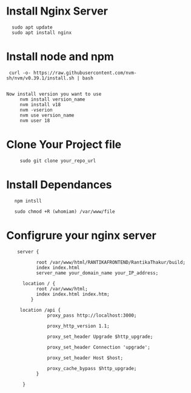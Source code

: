 # Install Nginx Server
      sudo apt update
      sudo apt install nginx

# Install node and npm 

     curl -o- https://raw.githubusercontent.com/nvm-sh/nvm/v0.39.1/install.sh | bash


    Now install version you want to use
         nvm install version_name
         nvm install v18
         nvm -vserion
         nvm use version_name
         nvm user 18

# Clone Your Project file

         sudo git clone your_repo_url
          
# Install Dependances

       npm intsll 

       sudo chmod +R (whomiam) /var/www/file

# Configrure your nginx server 

        server {

               root /var/www/html/RANTIKAFRONTEND/RantikaThakur/build;
               index index.html
               server_name your_domain_name your_IP_address;

          location / {
               root /var/www/html;
               index index.html index.htm;
             }
        
         location /api {
                   proxy_pass http://localhost:3000;
                   
                   proxy_http_version 1.1;
                   
                   proxy_set_header Upgrade $http_upgrade;
                   
                   proxy_set_header Connection 'upgrade';
                   
                   proxy_set_header Host $host;
                   
                   proxy_cache_bypass $http_upgrade;
               }
                         
          }
    
                                
   
